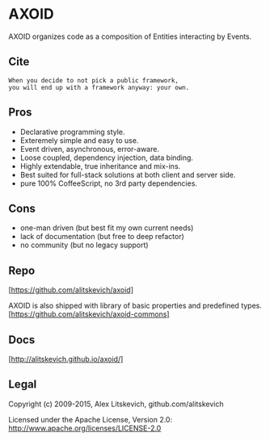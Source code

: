 AXOID
=====

AXOID organizes code as a composition of Entities interacting by Events.

Cite
----

    When you decide to not pick a public framework, 
    you will end up with a framework anyway: your own.

Pros
----

+ Declarative programming style.
+ Exteremely simple and easy to use.
+ Event driven, asynchronous, error-aware.
+ Loose coupled, dependency injection, data binding.
+ Highly extendable, true inheritance and mix-ins.
+ Best suited for full-stack solutions at both client and server side.
+ pure 100% CoffeeScript, no 3rd party dependencies.

Cons
----

+ one-man driven (but best fit my own current needs)
+ lack of documentation (but free to deep refactor)
+ no community (but no legacy support)

Repo
----

[https://github.com/alitskevich/axoid]

AXOID is also shipped with library of basic properties and predefined types.
[https://github.com/alitskevich/axoid-commons]


Docs
----

[http://alitskevich.github.io/axoid/]

Legal
-----

Copyright (c) 2009-2015, Alex Litskevich, github.com/alitskevich

Licensed under the Apache License, Version 2.0: http://www.apache.org/licenses/LICENSE-2.0
